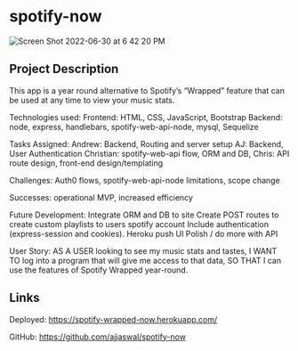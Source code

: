 # spotify-now

![Screen Shot 2022-06-30 at 6 42 20 PM](https://user-images.githubusercontent.com/102101481/178155203-0a23838c-4087-4f71-acaf-99fe11e3d6d8.jpg)

##  Project Description
This app is a year round alternative to Spotify’s “Wrapped” feature that can be used at any time to view your music stats. 

Technologies used:
Frontend: HTML, CSS, JavaScript, Bootstrap 
Backend:  node, express, handlebars, spotify-web-api-node, mysql, Sequelize


Tasks Assigned:
Andrew: Backend, Routing and server setup
AJ: Backend, User Authentication
Christian: spotify-web-api flow, ORM and DB, 
Chris: API route design,  front-end design/templating


Challenges: Auth0 flows, spotify-web-api-node limitations, scope change

Successes: operational MVP, increased efficiency


Future Development:
Integrate ORM and DB to site 
Create POST routes to create custom playlists to users spotify account
Include authentication (express-session and cookies).
Heroku push
UI Polish / do more with API 


User Story:
AS A USER looking to see my music stats and tastes,
I WANT TO log into a program that will give me access to that data,
SO THAT I can use the features of Spotify Wrapped year-round.


## Links

Deployed:  https://spotify-wrapped-now.herokuapp.com/

GitHub: https://github.com/ajjaswal/spotify-now